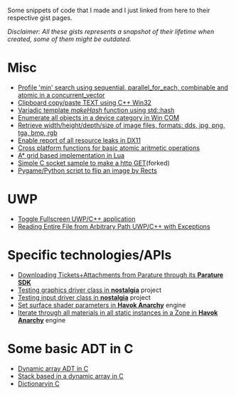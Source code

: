 Some snippets of code that I made and I just linked from here to their respective gist pages.

<i>Disclaimer: All these gists represents a snapshot of their lifetime when created, some of them might be outdated.</i>

# Misc
* <a href="https://gist.github.com/gyakoo/a0abf36c3c7abdbbbb298acfa994e60d">Profile 'min' search using sequential, parallel_for_each, combinable and atomic in a concurrent_vector </a>
* <a href="https://gist.github.com/gyakoo/04da0231c632898bae5d4c966c0c4d3e">Clipboard copy/paste TEXT using C++ Win32</a>
* <a href="https://gist.github.com/gyakoo/1f77661d670876e6d0c1">Variadic template <i>makeHash</i> function using std::hash</a>
* <a href="https://gist.github.com/gyakoo/68734f0481f2b450ef4d">Enumerate all objects in a device category in Win COM</a>
* <a href="https://gist.github.com/gyakoo/acda1b149137e1888506">Retrieve width/height/depth/size of image files, formats: dds, jpg, png, tga, bmp, rgb</a>
* <a href="https://gist.github.com/gyakoo/721e164202d3b108b46d">Enable report of all resource leaks in DX11</a>
* <a href="https://gist.github.com/gyakoo/7af3d1abce1c156f5cb3">Cross platform functions for basic atomic aritmetic operations</a>
* <a href="https://gist.github.com/gyakoo/45d3f1316acfb7aa8bc7">A* grid based implementation in Lua</a>
* <a href="https://gist.github.com/gyakoo/ab8c5adc20c778890e3a">Simple C socket sample to make a http GET</a>(forked)
* <a href="https://gist.github.com/gyakoo/01abb109f28f8a5a11ec53518d4f8add">Pygame/Python script to flip an image by Rects</a>

# UWP
* <a href="https://gist.github.com/gyakoo/cfef3ca0403d26a082afc8c055240082">Toggle Fullscreen UWP/C++ application</a>
* <a href="https://gist.github.com/gyakoo/95ba9abf99eba5d9a005467f1695caec">Reading Entire File from Arbitrary Path UWP/C++ with Exceptions</a>

# Specific technologies/APIs
* <a href="https://gist.github.com/gyakoo/b1e862cce1f8abbfa926">Downloading Tickets+Attachments from Parature through its </a><a href="https://github.com/Parature/ParatureSDK"><b>Parature SDK</b></a>
* <a href="https://gist.github.com/gyakoo/aac4d3b91f3e35215f59">Testing graphics driver class in <a href="https://github.com/gyakoo/nostalgia"><b>nostalgia</b></a> project</a>
* <a href="https://gist.github.com/gyakoo/103be04ae0b849b82c43">Testing input driver class in <a href="https://github.com/gyakoo/nostalgia"><b>nostalgia</b></a> project</a>
* <a href="https://gist.github.com/gyakoo/4c0f83001efbdbc0c517">Set surface shader parameters in <a href="https://www.projectanarchy.com/"><b>Havok Anarchy</b></a> engine</a>
* <a href="https://gist.github.com/gyakoo/bf7936c56acf9987e76f">Iterate through all materials in all static instances in a Zone in <a href="https://www.projectanarchy.com/"><b>Havok Anarchy</b></a> engine</a>

# Some basic ADT in C
* <a href="https://gist.github.com/gyakoo/31d2a0886794ffabbd63">Dynamic array ADT in C</a>
* <a href="https://gist.github.com/gyakoo/89c6d08b765d1d37556c">Stack based in a dynamic array in C</a>
* <a href="https://gist.github.com/gyakoo/a87c8ade3e0ca7306744">Dictionaryin C</a>
